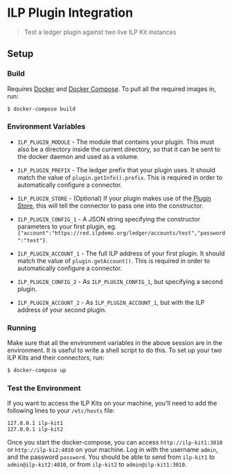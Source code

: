 # ILP Plugin Integration
> Test a ledger plugin against two live ILP Kit instances

## Setup

### Build

Requires [Docker](https://www.docker.com/) and [Docker Compose](https://docs.docker.com/compose/).
To pull all the required images in, run:

```sh
$ docker-compose build
```

### Environment Variables

- `ILP_PLUGIN_MODULE` - The module that contains your plugin. This must also be a directory inside the current directory, so that it can be sent to the docker daemon and used as a volume.
- `ILP_PLUGIN_PREFIX` - The ledger prefix that your plugin uses. It should match the value of `plugin.getInfo().prefix`. This is required in order to automatically configure a connector.
- `ILP_PLUGIN_STORE` - (Optional) If your plugin makes use of the [Plugin Store](https://github.com/interledger/rfcs/blob/master/0004-ledger-plugin-interface/0004-ledger-plugin-interface.md#_store), this will tell the connector to pass one into the constructor.

- `ILP_PLUGIN_CONFIG_1` - A JSON string specifying the constructor parameters to your first plugin, eg. `{"account":"https://red.ilpdemo.org/ledger/accounts/test","password":"test"}`.
- `ILP_PLUGIN_ACCOUNT_1` - The full ILP address of your first plugin. It should match the value of `plugin.getAccount()`. This is required in order to automatically configure a connector.

- `ILP_PLUGIN_CONFIG_2` - As `ILP_PLUGIN_CONFIG_1`, but specifying a second plugin.
- `ILP_PLUGIN_ACCOUNT_2` - As `ILP_PLUGIN_ACCOUNT_1`, but with the ILP address of your second plugin.

### Running

Make sure that all the environment variables in the above session are in the environment.
It is useful to write a shell script to do this. To set up your two ILP Kits and their connectors,
run:

```sh
$ docker-compose up
```

### Test the Environment

If you want to access the ILP Kits on your machine, you'll need to add the following lines to your `/etc/hosts` file:

```
127.0.0.1 ilp-kit1
127.0.0.1 ilp-kit2
```

Once you start the docker-compose, you can access `http://ilp-kit1:3010` or `http://ilp-ki2:4010` on your machine.
Log in with the username `admin`, and the password `password`. You should be able to send from `ilp-kit1` to `admin@ilp-kit2:4010`,
or from `ilp-kit2` to `admin@ilp-kit1:3010`.
